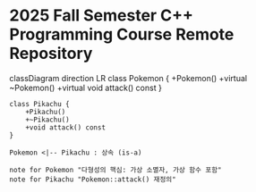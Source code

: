 # 2025 Fall Semester C++ Programming Course Remote Repository

classDiagram
    direction LR
    class Pokemon {
        +Pokemon()
        +virtual ~Pokemon()
        +virtual void attack() const
    }

    class Pikachu {
        +Pikachu()
        +~Pikachu()
        +void attack() const
    }

    Pokemon <|-- Pikachu : 상속 (is-a)

    note for Pokemon "다형성의 핵심: 가상 소멸자, 가상 함수 포함"
    note for Pikachu "Pokemon::attack() 재정의"